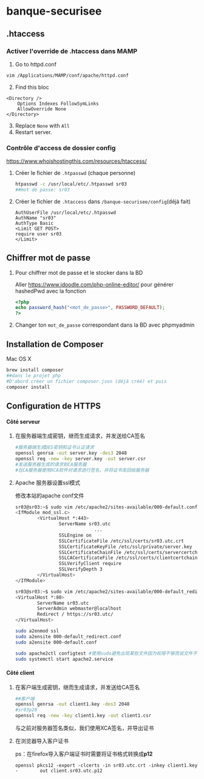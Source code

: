 # banque-securisee



## .htaccess

### Activer l'override de .htaccess dans MAMP

1. Go to httpd.conf

```bash
vim /Applications/MAMP/conf/apache/httpd.conf
```

2. Find this bloc

```
<Directory />
    Options Indexes FollowSymLinks
    AllowOverride None
</Directory>
```

3. Replace `None` with `All`
4. Restart server.

### Contrôle d'access de dossier config

https://www.whoishostingthis.com/resources/htaccess/

1. Créer le fichier de `.htpasswd` (chaque personne)

   ```bash
   htpasswd -c /usr/local/etc/.htpasswd sr03
   ##mot de passe: sr03
   ```

2. Créer le fichier de `.htaccess` dans `/banque-securisee/config`(déjà fait)

   ```
   AuthUserFile /usr/local/etc/.htpasswd
   AuthName "sr03"
   AuthType Basic
   <Limit GET POST>
   require user sr03
   </Limit>
   ```
<!-- ### Contrôlehttp://localhost:8888/banque-securisee/controller/myController.php?action=disconnect&loginPage=http://www.google.com -->

## Chiffrer mot de passe

1. Pour chiffrer mot de passe et le stocker dans la BD

   Aller https://www.jdoodle.com/php-online-editor/ pour générer hashedPwd avec la fonction 

   ```php
   <?php
   echo password_hash("<mot_de_passe>", PASSWORD_DEFAULT);
   ?>
   ```

2. Changer ton `mot_de_passe` correspondant dans la BD avec phpmyadmin

## Installation de Composer

Mac OS X

```bash
brew install composer
##dans le projet php
#D'abord créer un fichier composer.json (déjà créé) et puis 
composer install
```

## Configuration de HTTPS

#### Côté serveur

1. 在服务器端生成密钥，继而生成请求，并发送给CA签名

   ```bash
   #服务器端生成DES密钥和证书认证请求
   openssl genrsa -out server.key -des3 2048
   openssl req -new -key server.key -out server.csr
   #发送服务器生成的请求到CA服务器
   #在CA服务器使用XCA软件对请求进行签名，并将证书发回给服务器
   ```
   
2. Apache 服务器设置ssl模式

   修改本站的apache conf文件

   ```bash
   sr03@sr03:~$ sudo vim /etc/apache2/sites-available/000-default.conf
   <IfModule mod_ssl.c>
           <VirtualHost *:443>
                   ServerName sr03.utc
   								...
                   SSLEngine on
                   SSLCertificateFile /etc/ssl/certs/sr03.utc.crt
                   SSLCertificateKeyFile /etc/ssl/private/server.key
                   SSLCertificateChainFile /etc/ssl/certs/servercertchain.cert.pem
                   SSLCACertificateFile /etc/ssl/certs/clientcertchain.cert.pem
                   SSLVerifyClient require
                   SSLVerifyDepth 3
           </VirtualHost>
   </IfModule>
   
   sr03@sr03:~$ sudo vim /etc/apache2/sites-available/000-default_redirect.conf 
   <VirtualHost *:80>
           ServerName sr03.utc
           ServerAdmin webmaster@localhost
           Redirect / https://sr03.utc/
   </VirtualHost>
   
   sudo a2enmod ssl
   sudo a2ensite 000-default_redirect.conf
   sudo a2ensite 000-default.conf
   
   sudo apache2ctl configtest #使用sudo避免出现某些文件因为权限不够而说文件不存在的奇怪提示
   sudo systemctl start apache2.service
   ```

#### Côté client

1. 在客户端生成密钥，继而生成请求，并发送给CA签名

   ```bash
   ##客户端
   openssl genrsa -out client1.key -des3 2048 
   #sr03p20
   openssl req -new -key client1.key -out client1.csr
   ```

   与之前对服务器签名类似，我们使用XCA签名，并导出证书

2. 在浏览器导入客户证书

   ps：在firefox导入客户端证书时需要将证书格式转换成**p12**

   ```
   openssl pkcs12 -export -clcerts -in sr03.utc.crt -inkey client1.key -		out client.sr03.utc.p12
   ```